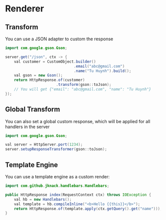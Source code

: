 # Renderer

## Transform

You can use a JSON adapter to custom the response

```java
import com.google.gson.Gson;

server.get("/json", ctx -> {
    val customer = CustomObject.builder()
                               .email("abc@gmail.com")
                               .name("Tu Huynh").build();
    val gson = new Gson();
    return HttpResponse.of(customer)
                       .transform(gson::toJson);
    // You will get {"email": "abc@gmail.com", "name": "Tu Huynh"}
});
```

## Global Transform

You can also set a global custom response, which will be applied for all handlers in the server

```java
import com.google.gson.Gson;

val server = HttpServer.port(1234);
server.setupResponseTransformer(gson::toJson);
```

## Template Engine

You can use a template engine as a custom render:

```java
import com.github.jknack.handlebars.Handlebars;

public HttpResponse index(RequestContext ctx) throws IOException {
    val hb = new Handlebars();
    val template = hb.compileInline("<b>Hello {{this}}</b>");
    return HttpResponse.of(template.apply(ctx.getQuery().get("name")));
}
```
